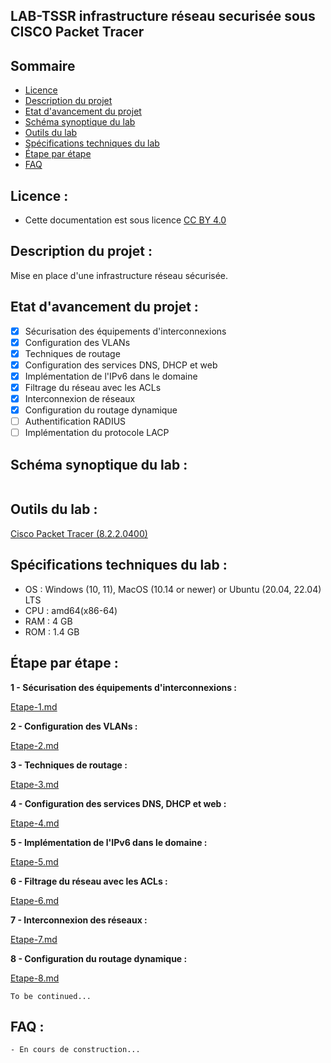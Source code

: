 ## LAB-TSSR infrastructure réseau securisée sous CISCO Packet Tracer

## Sommaire
- [Licence](#licence)
- [Description du projet](#description)
- [Etat d'avancement du projet](#etat)
- [Schéma synoptique du lab](#schema)
- [Outils du lab](#outils)
- [Spécifications techniques du lab](#specifications)
- [Étape par étape](#etape)
- [FAQ](#faq)

<a id="licence"></a>
## Licence :
- Cette documentation est sous licence [CC BY 4.0](https://creativecommons.org/licenses/by/4.0/deed.fr)

<a id="description"></a>
## Description du projet :
Mise en place d'une infrastructure réseau sécurisée.

<a id="etat"></a>
## Etat d'avancement du projet :
- [x] Sécurisation des équipements d'interconnexions
- [x] Configuration des VLANs
- [x] Techniques de routage
- [x] Configuration des services DNS, DHCP et web
- [x] Implémentation de l'IPv6 dans le domaine
- [x] Filtrage du réseau avec les ACLs
- [x] Interconnexion de réseaux
- [x] Configuration du routage dynamique
- [ ] Authentification RADIUS
- [ ] Implémentation du protocole LACP

<a id="schema"></a>
## Schéma synoptique du lab :

<p align="center">
  <img src="">
</p>

<a id="outils"></a>
## Outils du lab :

[Cisco Packet Tracer (8.2.2.0400)](https://www.netacad.com/resources/lab-downloads?courseLang=en-US)

<a id="specifications"></a>
## Spécifications techniques du lab :

- OS : Windows (10, 11), MacOS (10.14 or newer) or Ubuntu (20.04, 22.04) LTS
- CPU : amd64(x86-64)
- RAM : 4 GB
- ROM : 1.4 GB

<a id="etape"></a>
## Étape par étape : 

**1 - Sécurisation des équipements d'interconnexions :**

[Etape-1.md](Etape-1.md)

**2 - Configuration des VLANs :**

[Etape-2.md](Etape-2.md)

 **3 - Techniques de routage :**
 
[Etape-3.md](Etape-3.md)

**4 - Configuration des services DNS, DHCP et web :**

[Etape-4.md](Etape-4.md)

**5 - Implémentation de l'IPv6 dans le domaine :**

[Etape-5.md](Etape-5.md)

 **6 - Filtrage du réseau avec les ACLs :**

[Etape-6.md](Etape-6.md)

**7 - Interconnexion des réseaux :**

[Etape-7.md](Etape-7.md)

 **8 - Configuration du routage dynamique :**

[Etape-8.md](Etape-8.md)

 `To be continued...`

<a id="faq"></a>
## FAQ :
	- En cours de construction...
